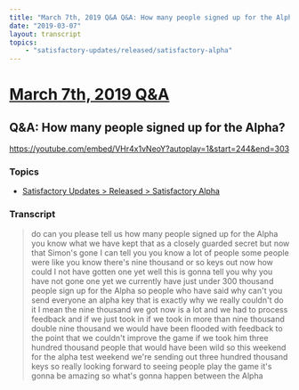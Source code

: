 ```yaml
---
title: "March 7th, 2019 Q&A Q&A: How many people signed up for the Alpha?"
date: "2019-03-07"
layout: transcript
topics:
    - "satisfactory-updates/released/satisfactory-alpha"
---
```

# [March 7th, 2019 Q&A](../2019-03-07.md)
## Q&A: How many people signed up for the Alpha?
https://youtube.com/embed/VHr4x1vNeoY?autoplay=1&start=244&end=303

### Topics
* [Satisfactory Updates > Released > Satisfactory Alpha](../topics/satisfactory-updates/released/satisfactory-alpha.md)

### Transcript

> do can you please tell us how many people signed up for the Alpha you know what we have kept that as a closely guarded secret but now that Simon's gone I can tell you you know a lot of people some people were like you know there's nine thousand or so keys out now how could I not have gotten one yet well this is gonna tell you why you have not gone one yet we currently have just under 300 thousand people sign up for the Alpha so people who have said why can't you send everyone an alpha key that is exactly why we really couldn't do it I mean the nine thousand we got now is a lot and we had to process feedback and if we just took in if we took in more than nine thousand double nine thousand we would have been flooded with feedback to the point that we couldn't improve the game if we took him three hundred thousand people that would have been wild so this weekend for the alpha test weekend we're sending out three hundred thousand keys so really looking forward to seeing people play the game it's gonna be amazing so what's gonna happen between the Alpha
